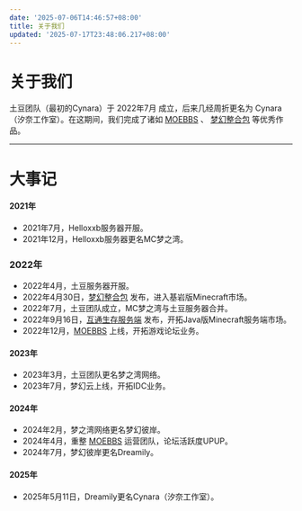 ```yaml
---
date: '2025-07-06T14:46:57+08:00'
title: 关于我们
updated: '2025-07-17T23:48:06.217+08:00'
---
```

# 关于我们

土豆团队（最初的Cynara）于 2022年7月 成立，后来几经周折更名为 Cynara（汐奈工作室）。在这期间，我们完成了诸如 [MOEBBS](https://www.hvhbbs.cc/) 、 [梦幻整合包](https://pack.fkme.cyou/#/) 等优秀作品。

---

# 大事记

#### 2021年

* 2021年7月，Helloxxb服务器开服。
* 2021年12月，Helloxxb服务器更名MC梦之湾。

### 2022年

* 2022年4月，土豆服务器开服。
* 2022年4月30日，[梦幻整合包](https://pack.fkme.cyou/#/) 发布，进入基岩版Minecraft市场。
* 2022年7月，土豆团队成立，MC梦之湾与土豆服务器合并。
* 2022年9月16日，[互通生存服务端](https://www.minebbs.com/resources/paper-new.4663/) 发布，开拓Java版Minecraft服务端市场。
* 2022年12月，[MOEBBS](https://www.hvhbbs.cc/) 上线，开拓游戏论坛业务。

#### 2023年

* 2023年3月，土豆团队更名梦之湾网络。
* 2023年7月，梦幻云上线，开拓IDC业务。

#### 2024年

* 2024年2月，梦之湾网络更名梦幻彼岸。
* 2024年4月，重整 [MOEBBS](https://www.hvhbbs.cc/) 运营团队，论坛活跃度UPUP。
* 2024年7月，梦幻彼岸更名Dreamily。

#### 2025年

* 2025年5月11日，Dreamily更名Cynara（汐奈工作室）。
